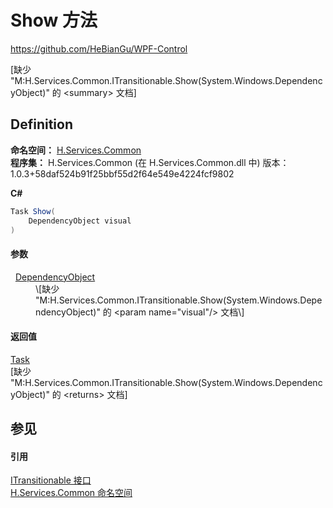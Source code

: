 # Show 方法
https://github.com/HeBianGu/WPF-Control

\[缺少 "M:H.Services.Common.ITransitionable.Show(System.Windows.DependencyObject)" 的 &lt;summary&gt; 文档\]



## Definition
**命名空间：** <a href="b9cdd84f-6623-a51a-f53b-465103ced202">H.Services.Common</a>  
**程序集：** H.Services.Common (在 H.Services.Common.dll 中) 版本：1.0.3+58daf524b91f25bbf55d2f64e549e4224fcf9802

**C#**
``` C#
Task Show(
	DependencyObject visual
)
```



#### 参数
<dl><dt>  <a href="https://learn.microsoft.com/dotnet/api/system.windows.dependencyobject" target="_blank" rel="noopener noreferrer">DependencyObject</a></dt><dd>\[缺少 "M:H.Services.Common.ITransitionable.Show(System.Windows.DependencyObject)" 的 &lt;param name="visual"/&gt; 文档\]</dd></dl>

#### 返回值
<a href="https://learn.microsoft.com/dotnet/api/system.threading.tasks.task" target="_blank" rel="noopener noreferrer">Task</a>  
\[缺少 "M:H.Services.Common.ITransitionable.Show(System.Windows.DependencyObject)" 的 &lt;returns&gt; 文档\]

## 参见


#### 引用
<a href="8de28dae-774c-0af1-8e93-a5260e5d636f">ITransitionable 接口</a>  
<a href="b9cdd84f-6623-a51a-f53b-465103ced202">H.Services.Common 命名空间</a>  
